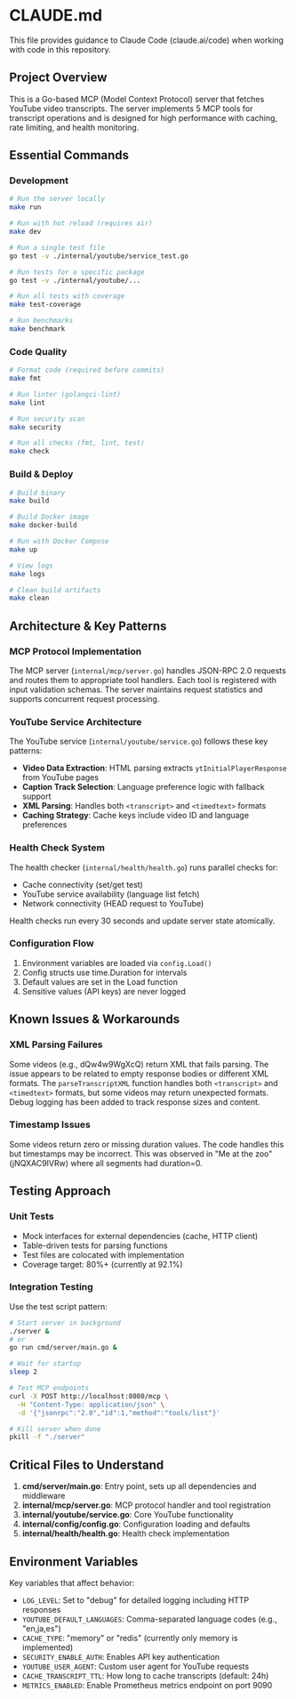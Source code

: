 # CLAUDE.md

This file provides guidance to Claude Code (claude.ai/code) when working with code in this repository.

## Project Overview

This is a Go-based MCP (Model Context Protocol) server that fetches YouTube video transcripts. The server implements 5 MCP tools for transcript operations and is designed for high performance with caching, rate limiting, and health monitoring.

## Essential Commands

### Development

```bash
# Run the server locally
make run

# Run with hot reload (requires air)
make dev

# Run a single test file
go test -v ./internal/youtube/service_test.go

# Run tests for a specific package
go test -v ./internal/youtube/...

# Run all tests with coverage
make test-coverage

# Run benchmarks
make benchmark
```

### Code Quality

```bash
# Format code (required before commits)
make fmt

# Run linter (golangci-lint)
make lint

# Run security scan
make security

# Run all checks (fmt, lint, test)
make check
```

### Build & Deploy

```bash
# Build binary
make build

# Build Docker image
make docker-build

# Run with Docker Compose
make up

# View logs
make logs

# Clean build artifacts
make clean
```

## Architecture & Key Patterns

### MCP Protocol Implementation

The MCP server (`internal/mcp/server.go`) handles JSON-RPC 2.0 requests and routes them to appropriate tool handlers. Each tool is registered with input validation schemas. The server maintains request statistics and supports concurrent request processing.

### YouTube Service Architecture

The YouTube service (`internal/youtube/service.go`) follows these key patterns:

- **Video Data Extraction**: HTML parsing extracts `ytInitialPlayerResponse` from YouTube pages
- **Caption Track Selection**: Language preference logic with fallback support
- **XML Parsing**: Handles both `<transcript>` and `<timedtext>` formats
- **Caching Strategy**: Cache keys include video ID and language preferences

### Health Check System

The health checker (`internal/health/health.go`) runs parallel checks for:

- Cache connectivity (set/get test)
- YouTube service availability (language list fetch)
- Network connectivity (HEAD request to YouTube)

Health checks run every 30 seconds and update server state atomically.

### Configuration Flow

1. Environment variables are loaded via `config.Load()`
2. Config structs use time.Duration for intervals
3. Default values are set in the Load function
4. Sensitive values (API keys) are never logged

## Known Issues & Workarounds

### XML Parsing Failures

Some videos (e.g., dQw4w9WgXcQ) return XML that fails parsing. The issue appears to be related to empty response bodies or different XML formats. The `parseTranscriptXML` function handles both `<transcript>` and `<timedtext>` formats, but some videos may return unexpected formats. Debug logging has been added to track response sizes and content.

### Timestamp Issues

Some videos return zero or missing duration values. The code handles this but timestamps may be incorrect. This was observed in "Me at the zoo" (jNQXAC9IVRw) where all segments had duration=0.

## Testing Approach

### Unit Tests

- Mock interfaces for external dependencies (cache, HTTP client)
- Table-driven tests for parsing functions
- Test files are colocated with implementation
- Coverage target: 80%+ (currently at 92.1%)

### Integration Testing

Use the test script pattern:

```bash
# Start server in background
./server &
# or
go run cmd/server/main.go &

# Wait for startup
sleep 2

# Test MCP endpoints
curl -X POST http://localhost:8080/mcp \
  -H "Content-Type: application/json" \
  -d '{"jsonrpc":"2.0","id":1,"method":"tools/list"}'

# Kill server when done
pkill -f "./server"
```

## Critical Files to Understand

1. **cmd/server/main.go**: Entry point, sets up all dependencies and middleware
2. **internal/mcp/server.go**: MCP protocol handler and tool registration
3. **internal/youtube/service.go**: Core YouTube functionality
4. **internal/config/config.go**: Configuration loading and defaults
5. **internal/health/health.go**: Health check implementation

## Environment Variables

Key variables that affect behavior:

- `LOG_LEVEL`: Set to "debug" for detailed logging including HTTP responses
- `YOUTUBE_DEFAULT_LANGUAGES`: Comma-separated language codes (e.g., "en,ja,es")
- `CACHE_TYPE`: "memory" or "redis" (currently only memory is implemented)
- `SECURITY_ENABLE_AUTH`: Enables API key authentication
- `YOUTUBE_USER_AGENT`: Custom user agent for YouTube requests
- `CACHE_TRANSCRIPT_TTL`: How long to cache transcripts (default: 24h)
- `METRICS_ENABLED`: Enable Prometheus metrics endpoint on port 9090
